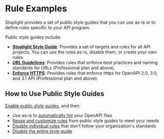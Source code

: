 # Rule Examples

Stoplight provides a set of public style guides that you can use as-is or to define rules specific to your API program.

Public style guides include:

* **[Stoplight Style Guide](https://apistylebook.stoplight.io/docs/stoplight-style-guide)**:  Provides a set of targets and rules for all API projects. You can use the rules as-is, disable them, or create your own rules. 
* **[URL Guidelines](https://apistylebook.stoplight.io/docs/url-guidelines)**: Provides rules that enforce best practices and naming standards for URLs (Professional plan and above).
* **[Enforce HTTPS](https://apistylebook.stoplight.io/docs/enforce-https)**: Provides rules that enforce https for OpenAPI 2.0, 3.0, and 3.1 API (Professional plan and above).

## How to Use Public Style Guides

[Enable public style guides](d-enable-style-guide.md), and then:

- Use as-is to [automatically lint](../3.-design/validation-and-linting.md) your OpenAPI files
- [Reuse and customize rules](reuse-and-customize-rules.md) from public style guides to meet your needs
- [Disable individual rules](j-disable-rules.md) that don't follow your organization's standards
- [Disable the entire style guide](d-enable-style-guide.md#disable-a-style-guide)
